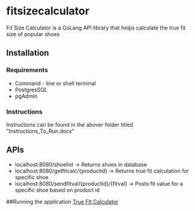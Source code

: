 # fitsizecalculator

Fit Size Calculator is a GoLang API library that helps calculate the true fit size of popular shoes

## Installation
### Requirements
* Command - line or shell terminal
* PostgresSQL
* pgAdmin

### Instructions
Instructions can be found in the abover folder titled "Instructions_To_Run.docx"

## APIs
* localhost:8080/shoelist -> Returns shoes in database
* localhost:8080/getfitcalc/{productid} -> Returns true fit calculation for specific shoe
* localhost:8080/sendfitval/{productid}/{fitval} -> Posts fit value for a specific shoe based on product id

##Running the application
[True FIt Calculator](http://localhost:8080/view/)

